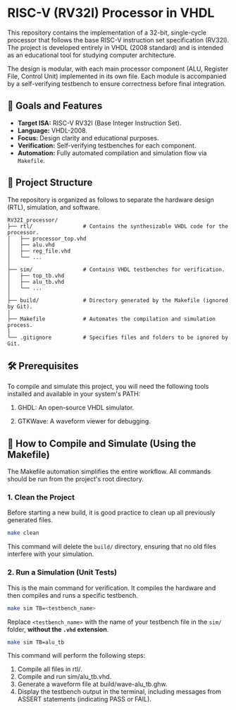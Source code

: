 # RISC-V (RV32I) Processor in VHDL

This repository contains the implementation of a 32-bit, single-cycle processor that follows the base RISC-V instruction set specification (RV32I). The project is developed entirely in VHDL (2008 standard) and is intended as an educational tool for studying computer architecture.

The design is modular, with each main processor component (ALU, Register File, Control Unit) implemented in its own file. Each module is accompanied by a self-verifying testbench to ensure correctness before final integration.

## 🎯 Goals and Features

* **Target ISA:** RISC-V RV32I (Base Integer Instruction Set).
* **Language:** VHDL-2008.
* **Focus:** Design clarity and educational purposes.
* **Verification:** Self-verifying testbenches for each component.
* **Automation:** Fully automated compilation and simulation flow via `Makefile`.

## 📂 Project Structure

The repository is organized as follows to separate the hardware design (RTL), simulation, and software.

```text
RV32I_processor/
├── rtl/                # Contains the synthesizable VHDL code for the processor.
│   ├── processor_top.vhd
│   ├── alu.vhd
│   ├── reg_file.vhd
│   └── ...
│
├── sim/                # Contains VHDL testbenches for verification.
│   ├── top_tb.vhd
│   ├── alu_tb.vhd
│   └── ...
│
├── build/              # Directory generated by the Makefile (ignored by Git).
│
├── Makefile            # Automates the compilation and simulation process.
│
└── .gitignore          # Specifies files and folders to be ignored by Git.
```

## 🛠️ Prerequisites
To compile and simulate this project, you will need the following tools installed and available in your system's PATH:

1. GHDL: An open-source VHDL simulator.

2. GTKWave: A waveform viewer for debugging.

## 🚀 How to Compile and Simulate (Using the Makefile)

The Makefile automation simplifies the entire workflow. All commands should be run from the project's root directory.

### 1. Clean the Project
Before starting a new build, it is good practice to clean up all previously generated files.
```bash
make clean
```
This command will delete the `build/` directory, ensuring that no old files interfere with your simulation.

### 2. Run a Simulation (Unit Tests)

This is the main command for verification. It compiles the hardware and then compiles and runs a specific testbench.
```bash
make sim TB=<testbench_name>
```

Replace `<testbench_name>` with the name of your testbench file in the `sim/` folder, **without the `.vhd` extension**.

```bash
make sim TB=alu_tb
```

This command will perform the following steps:

1. Compile all files in rtl/.
2. Compile and run sim/alu_tb.vhd.
3. Generate a waveform file at build/wave-alu_tb.ghw.
4. Display the testbench output in the terminal, including messages from ASSERT statements (indicating PASS or FAIL).
